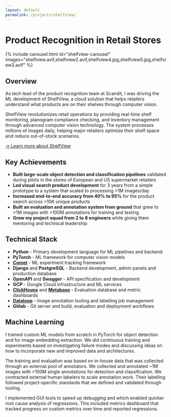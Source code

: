 ```yaml
---
layout: default
permalink: /projects/shelfview/
---
```


<div class="section" markdown="1">

# Product Recognition in Retail Stores

{% include carousel.html id="shelfview-carousel" images="shelfview.avif,shelfview2.avif,shelfview4.jpg,shelfview5.jpg,shelfview3.avif" %}

## Overview

As tech lead of the product recognition team at Scandit, I was driving the ML development of ShelfView, a cloud solution that helps retailers understand what products are on their shelves through computer vision.

ShelfView revolutionizes retail operations by providing real-time shelf monitoring, planogram compliance checking, and inventory management through advanced computer vision technology. The system processes millions of images daily, helping major retailers optimize their shelf space and reduce out-of-stock scenarios.

[→ Learn more about ShelfView](https://www.scandit.com/products/shelfview/)

## Key Achievements

- **Built large-scale object detection and classification pipelines** validated during pilots in the stores of European and US supermarket retailers
- **Led visual search product development** for 3 years from a simple prototype to a system that scaled to processing >1M images/day
- **Increased end-to-end accuracy from 40% to 95%** for the product search across >10K unique products
- **Built an evaluation and annotation system from ground** that grew to >1M images with >100M annotations for training and testing
- **Grew my project squad from 2 to 8 engineers** while giving them mentoring and technical leadership

## Technical Stack

- **Python** - Primary development language for ML pipelines and backend
- **PyTorch** - ML framework for computer vision models
- [**Comet**](https://www.comet.com/) - ML experiment tracking framework 
- **Django** and **PostgreSQL** - Backend development, admin panels and production database
- **OpenAPI** and **Swagger** - API specification and development
- **GCP** - Google Cloud infrastructure and ML services
- [**ClickHouse**](https://clickhouse.com/) and [**Metabase**](https://www.metabase.com/) - Evaluation database and metric dashboards
- [**Dataloop**](https://dataloop.ai/) - Image annotation tooling and labelling job management
- **Gitlab** - Git server and build, evaluation and deployment workflows

## Machine Learning

I trained custom ML models from scratch in PyTorch for object detection and for image embedding extraction. We did continuous training and experiments based on investigating failure modes and discussing ideas on how to incorporate new and improved data and architectures.

The training and evaluation was based on in-house data that was collected through an external pool of annotators. We collected and annotated ~1M images with >100M single annotations for detection and classification. We contracted external human labelers to scale annotation work. Their labelling followed project-specific standards that we defined and validated through tooling.  

I implemented GUI tools to speed up debugging and which enabled quicker root cause analysis of regressions. This included metrics dashboard that tracked progress on custom metrics over time and reported regressions. 

</div>
